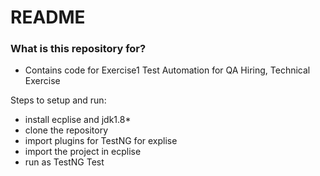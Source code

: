# README #

### What is this repository for? ###

* Contains code for Exercise1 Test Automation for QA Hiring, Technical Exercise

Steps to setup and run:
- install ecplise and jdk1.8*
- clone the repository
- import plugins for TestNG for explise
- import the project in ecplise
- run as TestNG Test